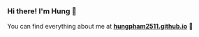 ### Hi there! I'm Hung 👋

You can find everything about me at
 <a href="https://hungpham2511.github.io/"><b>hungpham2511.github.io</b></a> 
:robot:

<!--
**hungpham2511/hungpham2511** is a ✨ _special_ ✨ repository because its `README.md` (this file) appears on your GitHub profile.

Here are some ideas to get you started:

- 🔭 I’m currently working on ...
- 🌱 I’m currently learning ...
- 👯 I’m looking to collaborate on ...
- 🤔 I’m looking for help with ...
- 💬 Ask me about ...
- 📫 How to reach me: ...
- 😄 Pronouns: ...
- ⚡ Fun fact: ...
-->
